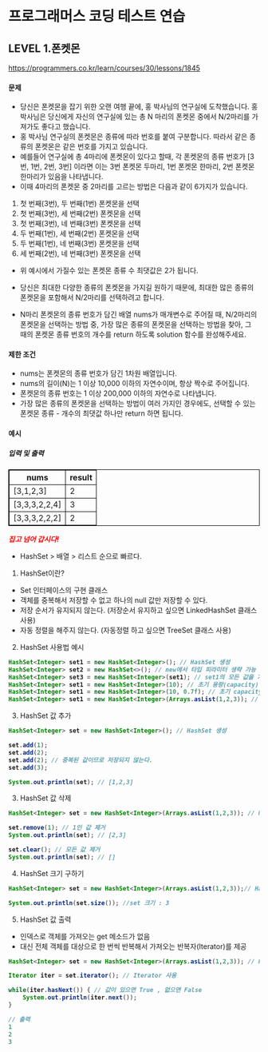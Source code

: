 # 프로그래머스 코딩 테스트 연습 
## LEVEL 1.폰켓몬
https://programmers.co.kr/learn/courses/30/lessons/1845

#### 문제
- 당신은 폰켓몬을 잡기 위한 오랜 여행 끝에, 홍 박사님의 연구실에 도착했습니다. 홍 박사님은 당신에게 자신의 연구실에 있는 총 N 마리의 폰켓몬 중에서 N/2마리를 가져가도 좋다고 했습니다.
- 홍 박사님 연구실의 폰켓몬은 종류에 따라 번호를 붙여 구분합니다. 따라서 같은 종류의 폰켓몬은 같은 번호를 가지고 있습니다.
- 예를들어 연구실에 총 4마리에 폰켓몬이 있다고 할때, 각 폰켓몬의 종류 번호가 [3번, 1번, 2번, 3번] 이라면 이는 3번 폰켓몬 두마리, 1번 폰켓몬 한마리, 2번 폰켓몬 한마리가 있음을 나타냅니다.
- 이때 4마리의 폰켓몬 중 2마리를 고르는 방법은 다음과 같이 6가지가 있습니다.

1. 첫 번째(3번), 두 번째(1번) 폰켓몬을 선택
2. 첫 번째(3번), 세 번째(2번) 폰켓몬을 선택
3. 첫 번째(3번), 네 번째(3번) 폰켓몬을 선택
4. 두 번째(1번), 세 번째(2번) 폰켓몬을 선택
5. 두 번째(1번), 네 번째(3번) 폰켓몬을 선택
6. 세 번째(2번), 네 번째(3번) 폰켓몬을 선택

- 위 예시에서 가질수 있는 폰켓몬 종류 수 최댓값은 2가 됩니다.
- 당신은 최대한 다양한 종류의 폰켓몬을 가지길 원하기 때문에, 최대한 많은 종류의 폰켓몬을 포함해서 N/2마리를 선택하려고 합니다.

- N마리 폰켓몬의 종류 번호가 담긴 배열 nums가 매개변수로 주어질 때, N/2마리의 폰켓몬을 선택하는 방법 중, 가장 많은 종류의 폰켓몬을 선택하는 방법을 찾아, 그 때의 폰켓몬 종류 번호의 개수를 return 하도록 solution 함수를 완성해주세요.

#### 제한 조건
- nums는 폰켓몬의 종류 번호가 담긴 1차원 배열입니다.
- nums의 길이(N)는 1 이상 10,000 이하의 자연수이며, 항상 짝수로 주어집니다.
- 폰켓몬의 종류 번호는 1 이상 200,000 이하의 자연수로 나타냅니다.
- 가장 많은 종류의 폰켓몬을 선택하는 방법이 여러 가지인 경우에도, 선택할 수 있는 폰켓몬 종류 - 개수의 최댓값 하나만 return 하면 됩니다.

#### 예시
##### 입력 및 출력
|nums|result|
|----|----|
|[3,1,2,3]|2|
|[3,3,3,2,2,4]|3|
|[3,3,3,2,2,2]|2|


<span>*집고 넘어 갑시다!*</span></br>
- HashSet > 배열 > 리스트 순으로 빠르다.

1. HashSet이란?
- Set 인터페이스의 구현 클래스
- 객체를 중복해서 저장할 수 없고 하나의 null 값만 저장할 수 있다.
- 저장 순서가 유지되지 않는다. (저장순서 유지하고 싶으면 LinkedHashSet 클래스 사용)
- 자동 정렬을 해주지 않는다. (자동정렬 하고 싶으면 TreeSet 클래스 사용)

2. HashSet 사용법 예시
```java
HashSet<Integer> set1 = new HashSet<Integer>(); // HashSet 생성
HashSet<Integer> set2 = new HashSet<>(); // new에서 타입 피라미터 생략 가능
HashSet<Integer> set3 = new HashSet<Integer>(set1); // set1의 모든 값을 가진 HashSet 생성
HashSet<Integer> set1 = new HashSet<Integer>(10); // 초기 용량(capacity) 지정
HashSet<Integer> set1 = new HashSet<Integer>(10, 0.7f); // 초기 capacity, load factor 지정
HashSet<Integer> set1 = new HashSet<Integer>(Arrays.asList(1,2,3)); // 초기값 지정
```

3. HashSet 값 추가
```java
HashSet<Integer> set = new HashSet<Integer>(); // HashSet 생성

set.add(1);
set.add(2);
set.add(2); // 중복된 값이므로 저장되지 않는다.
set.add(3);

System.out.println(set); // [1,2,3]
```

3. HashSet 값 삭제
```java
HashSet<Integer> set = new HashSet<Integer>(Arrays.asList(1,2,3)); // HashSet 생성

set.remove(1); // 1인 값 제거
System.out.println(set); // [2,3]

set.clear(); // 모든 값 제거
System.out.println(set); // []
```

4. HashSet 크기 구하기
```java
HashSet<Integer> set = new HashSet<Integer>(Arrays.asList(1,2,3));// HashSet 생성

System.out.println(set.size()); //set 크기 : 3
```

5. HashSet 값 출력
- 인덱스로 객체를 가져오는 get 메소드가 없음
- 대신 전체 객체를 대상으로 한 번씩 반복해서 가져오는 반복자(Iterator)를 제공
```java
HashSet<Integer> set = new HashSet<Integer>(Arrays.asList(1,2,3)); // HashSet 생성

Iterator iter = set.iterator(); // Iterator 사용

while(iter.hasNext()) { // 값이 있으면 True , 없으면 False
    System.out.println(iter.next());
}

// 출력
1
2
3
```


<style type="text/css">
span{
	color:red;
	font-weight:bold;
}

table, td, th {
        border:0.5px solid black;
}
</style>
